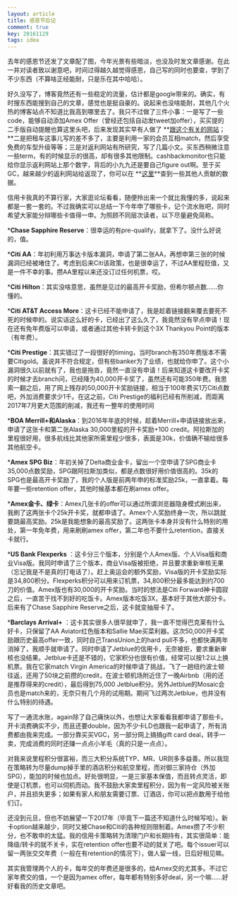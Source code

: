```yaml
---
layout: article
title: 感恩节后记
comment: true
key: 20161129
tags: idea
---
```


去年的感恩节还发了文章配了图，今年光景有些暗淡，也没及时发文章感谢。在此一并对读者致以谢意吧，时间过得越久越觉得感恩，自己写的同时也要查，学到了不少东西（不算啥正经能耐，只是乐在其中哈哈）。

好久没写了，博客竟然还有一些稳定的流量，估计都是google带来的。确实，有时搜东西能搜到自己的文章，感觉也是挺自豪的。说起来也没啥能耐，其他几个火热的博客站点不知道比我高到哪里去了。我只不过做了三件小事：一是写了一些code，能够自动添加Amex Offer（曾经还包括自动发tweet加offer），买买提的二手版自动提醒也算这里头吧，后来发现其实早有人做了
**[跟这个有关的网站](http://slicksell.us/forums/forum/fleamarket/)；**二是把租车这事儿写的差不多了，主要是利用一家的会员互相match，然后享受免费的车型升级等等；三是对返利网站有所研究，写了几篇小文。买东西稍微注意一些term，有的时候显示的很高，却有很多其他限制。cashbackmonitor也只能给你显示返利网站上那个数字，背后的小九九还是要自己figure out啊。至于买GC，越来越少的返利网站给返现了，你可以在
**[这里](http://frequentmiler.boardingarea.com/laboratory)**查到一些其他人贡献的数据。

信用卡我真的不算行家，大家逛论坛看看，随便拎出来一个就比我懂的多，说起来都是一套一套的。不过我确实可以总结一下今年申了哪些卡，记个流水账吧，同时希望大家能分辩哪些卡值得一申。为照顾不同层次读者，以下尽量避免简称。

***Chase Sapphire Reserve**：很幸运的有pre-qualify，就拿下了。没什么好说的，值。

	
***Citi AA**：年初利用万事达卡版本漏洞，申请了第二张AA，再想申第三张的时候漏洞已经被堵住了。考虑到后来Citi该政策，也是很幸运了，不过AA里程贬值，又是一件不幸的事。攒AA里程以来还没订过任何机票，哎。

	
***Citi Hilton**：其实没啥意思，虽然是见过的最高开卡奖励，但希尔顿点数……你懂的。

	
***Citi AT&T Access More**：这卡已经不能申请了，我是趁着链接翻来覆去要死不死的时候申的。说实话这么好的卡，已经出了这么久了，我竟然没有早点申请！现在还有免年费版可以申请，或者通过其他卡转卡到这个3X Thankyou Point的版本（有年费）。

	
***Citi Prestige**：其实错过了一段很好的timing，当时branch有350年费版本不需要Citigold。虽说并不符合规定，但有些banker为了业绩，也就给你申了。这个小漏洞很久以前就有了，我也是拖沓，竟然一直没有申请！后来知道这卡要改开卡奖的时候才去branch问，已经降为40,000开卡奖了，虽然还有可能350年费。我思索一翻之后，用了网上残存的50,000开卡奖励链接，相当于100年费买1万Citi点数吧，外加消费要求少1千。在这之前，Citi Prestige的福利已经有所削减，而距离2017年7月更大范围的削减，我还有一整年的使用时间

	
***BOA Merrill+和Alaska**：到2016年年底的时候，趁着Merrill+申请链接放出来，申请了这张卡和第二张Alaska 30,000里程的开卡奖励+100 credit。阿拉斯加的里程很好用，很多航线比其他家所需里程少很多，表面是30k，价值确不输给很多其他航空卡。

	
***Amex SPG Biz**：年初关掉了Delta商业金卡，留出一个空申请了SPG商业卡35,000点数奖励，SPG跟阿拉斯加类似，都是点数很好用价值很高的。35k的SPG也是最高开卡奖励了，我的个人版是前两年申的标准奖励25k，一直拿着。每年要一些retention offer，其他时候基本都在刷amex offer。

	
***Amex金卡、绿卡**：Amex几张卡的offer可以通过所谓浏览器隐身模式刷出来，我刷了这两张卡个25k开卡奖，就都申请了。Amex个人奖励终身一次，所以跳就要跳最高奖励。25k是我能想象的最高奖励了。这两张卡本身并没有什么特别的用处，第一年免年费，用来刷刷amex offer，第二年也不要什么retention，直接关卡就行。

	
***US Bank Flexperks**
：这卡分三个版本，分别是个人Amex版、个人Visa版和商业Visa版。我同时申请了三个版本，商业Visa版被拒绝，并且要求重新审核无果（忘记我是不是真的打电话了）。赶上奥运会的额外奖励，Visa版的开卡奖励实际是34,800积分。Flexperks积分可以用来订机票，34,800积分最多能达到约700刀的价值。Amex版也有30,000的开卡奖励。当时的想法是Citi Forward神卡圆寂之后，一直苦于找不到好的吃饭卡。Amex版本吃饭3X，基本好于其他大部分卡。后来有了Chase Sapphire Reserve之后，这卡就变抽屉卡了。

	
***Barclays Arrival+**
：这卡其实很多人很早就申了，我一直不觉得巴克莱有什么好卡，只保留了AA Aviator红色版本和Sallie Mae买菜利器。这次50,000开卡奖励跟历史最高offer一致，同时自己TransUnion上的hard pull不多，也都快满两年消掉了，我顺手就申请了。同时申请了Jetblue的信用卡，无奈被拒，要求重新审核也没结果。Jetblue卡还是不错的，它家积分也很有价值，经常可以按1:2以上换机票。我在它家match Virgin America的时候申请了挑战，飞了一趟纽约波士顿往返，还用了50块之前攒的credit，在波士顿机场附近住了一晚Airbnb（用的还是推荐得来的credit），最后得到75,000 Jetblue积分。另外Jetblue的Mosaic会员也是match来的，无奈只有几个月的试用期。期间飞过两次Jetblue，也并没有什么特别的待遇。

写了一通流水账，again除了自己痛快以外，也想让大家看看我都申请了那些卡。开卡消费确实不少，而且还要double，因为不少卡LD也跟我一起申请了，所有消费都由我来完成。一部分靠买买VGC，另一部分网上搞搞gift card deal，转手一卖，完成消费的同时还赚一点点小羊毛（真的只是一点点）。


对我来说里程积分很富裕，而三大积分系统TYP、MR、UR则多多益善。所以我现在策略转为尽量dump掉手里的酒店积分和航空里程，而对御三家持仓（外加SPG），能加的时候也加点。好处很明显，一是三家基本保值，而且转点灵活，即使是订机票，也可以伺机而动。我不鼓励大家卖里程积分，因为有一定风险被关账户，并且损失更多；如果有家人和朋友需要订票、订酒店，你可以把点数用于给他们订。


还没到元旦，但也不妨展望一下2017年（毕竟下一篇还不知道什么时候写哈）。新卡option越来越少，同时又被Chase和Citi的各种规则限制着。Amex攒了不少积分，也不敢申的太猛。我的信用卡策略转为清理门户和长期持有，其实很简单：能降级/转卡的就不关卡，实在retention offer也要不动的就关了吧。每个issuer可以留一两张交交年费（一般在有retention的情况下），做人留一线，日后好相见嘛。


其实我管理两个人的卡，每年交的年费还是很多的，给Amex交的尤其多。不过它家年费交的值，一个是因为amex offer，每年都有特别多好deal，另一个嘛……好好看我的历史文章吧。
